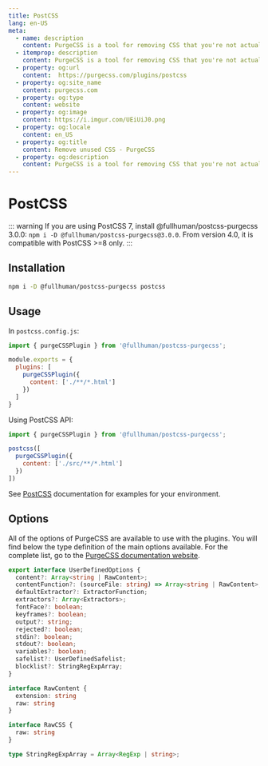 ```yaml
---
title: PostCSS
lang: en-US
meta:
  - name: description
    content: PurgeCSS is a tool for removing CSS that you're not actually using in your project. You can use it with postcss with a plugin.
  - itemprop: description
    content: PurgeCSS is a tool for removing CSS that you're not actually using in your project. You can use it with postcss with a plugin.
  - property: og:url
    content:  https://purgecss.com/plugins/postcss
  - property: og:site_name
    content: purgecss.com
  - property: og:type
    content: website
  - property: og:image
    content: https://i.imgur.com/UEiUiJ0.png
  - property: og:locale
    content: en_US
  - property: og:title
    content: Remove unused CSS - PurgeCSS
  - property: og:description
    content: PurgeCSS is a tool for removing CSS that you're not actually using in your project. You can use it with postcss with a plugin.
---
```


# PostCSS

::: warning
If you are using PostCSS 7, install @fullhuman/postcss-purgecss 3.0.0: `npm i -D @fullhuman/postcss-purgecss@3.0.0`.
From version 4.0, it is compatible with PostCSS >=8 only.
:::

## Installation

```sh
npm i -D @fullhuman/postcss-purgecss postcss
```

## Usage

In `postcss.config.js`:

```js
import { purgeCSSPlugin } from '@fullhuman/postcss-purgecss';

module.exports = {
  plugins: [
    purgeCSSPlugin({
      content: ['./**/*.html']
    })
  ]
}
```

Using PostCSS API:

```js
import { purgeCSSPlugin } from '@fullhuman/postcss-purgecss';

postcss([
  purgeCSSPlugin({
    content: ['./src/**/*.html']
  })
])
```

See [PostCSS](https://github.com/postcss/postcss) documentation for examples for your environment.

## Options

All of the options of PurgeCSS are available to use with the plugins.
You will find below the type definition of the main options available. For the complete list, go to the [PurgeCSS documentation website](https://www.purgecss.com/configuration.html#options).

```ts
export interface UserDefinedOptions {
  content?: Array<string | RawContent>;
  contentFunction?: (sourceFile: string) => Array<string | RawContent>;
  defaultExtractor?: ExtractorFunction;
  extractors?: Array<Extractors>;
  fontFace?: boolean;
  keyframes?: boolean;
  output?: string;
  rejected?: boolean;
  stdin?: boolean;
  stdout?: boolean;
  variables?: boolean;
  safelist?: UserDefinedSafelist;
  blocklist?: StringRegExpArray;
}

interface RawContent {
  extension: string
  raw: string
}

interface RawCSS {
  raw: string
}

type StringRegExpArray = Array<RegExp | string>;
```

